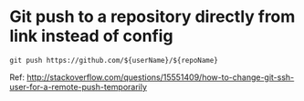# Git push to a repository directly from link instead of config

`git push https://github.com/${userName}/${repoName}`


Ref: http://stackoverflow.com/questions/15551409/how-to-change-git-ssh-user-for-a-remote-push-temporarily

